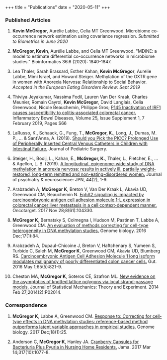 +++
title = "Publications"
date = "2020-05-11"
+++

### Published Articles
1.  **Kevin McGregor**, Aurélie Labbe, Celia MT Greenwood. Microbiome co-occurrence network estimation using covariance regression. *Submitted to Biometrics in June 2020*

2. **McGregor, Kevin**, Aurélie Labbe, and Celia MT Greenwood. "MDiNE: a model to estimate differential co-occurrence networks in microbiome studies." Bioinformatics 36.6 (2020): 1840-1847.

3. Lea Thaler, Sarah Brassard, Esther Kahan, **Kevin McGregor**, Aurelie Labbe, Mimi Israel, and Howard Steiger. Methylation of the OXTR gene in women with Anorexia Nervosa: Relationship to Social Behavior. *Accepted in the European Eating Disorders Review: Sept 2019*

4. Thiviya Jeyakumar, Nassima Fodil, Lauren Van Der Kraak, Charles Meunier, Romain Cayrol, **Kevin McGregor**, David Langlais, Celia Greenwood, Nicole Beauchemin, Philippe Gros; [P145 Inactivation of IRF1 causes susceptibility to colitis-associated colorectal cancer.](https://academic.oup.com/ibdjournal/article/25/Supplement_1/S66/5308158) Inflammatory Bowel Diseases, Volume 25, Issue Supplement 1, 7 February 2019, Pages S66

5. LaRusso, K., Schaack, G., Fung, T., **McGregor, K.**, Long, J., Dumas, M. P., ... & Sant'Anna, A. (2019). [Should you Pick the PICC? Prolonged Use of Peripherally Inserted Central Venous Catheters in Children with Intestinal Failure.](https://www.sciencedirect.com/science/article/pii/S0022346819300892) Journal of Pediatric Surgery.

6. Steiger, H., Booij, L., Kahan, E., **McGregor, K.**, Thaler, L., Fletcher, E., ... & Agellon, L. B. (2019). [A longitudinal, epigenome-wide study of DNA methylation in anorexia nervosa: results in actively ill, partially weight-restored, long-term remitted and non-eating-disordered women.](https://jpn.ca/wp-content/uploads/2019/01/44-2-170242.pdf) Journal of psychiatry & neuroscience: JPN, 44(2), 1-9.

7. Arabzadeh A, **McGregor K**, Breton V, Van Der Kraak L, Akavia UD, Greenwood CM, Beauchemin N. [EphA2 signaling is impacted by carcinoembryonic antigen cell adhesion molecule 1-L expression in colorectal cancer liver metastasis in a cell context-dependent manner.](https://www.ncbi.nlm.nih.gov/pmc/articles/PMC5732810/) Oncotarget. 2017 Nov 28;8(61):104330.

8. **McGregor K**, Bernatsky S, Colmegna I, Hudson M, Pastinen T, Labbe A, Greenwood CM. [An evaluation of methods correcting for cell-type heterogeneity in DNA methylation studies.](https://genomebiology.biomedcentral.com/articles/10.1186/s13059-016-0935-y) Genome biology. 2016 Dec;17(1):84.

9. Arabzadeh A, Dupaul-Chicoine J, Breton V, Haftchenary S, Yumeen S, Turbide C, Saleh M, **McGregor K**, Greenwood CM, Akavia UD, Blumberg RS. [Carcinoembryonic Antigen Cell Adhesion Molecule 1 long isoform modulates malignancy of poorly differentiated colon cancer cells.](https://gut.bmj.com/content/65/5/821) Gut. 2016 May 1;65(5):821-9.

10. Cheston MA, **McGregor K**, Soteros CE, Szafron ML. [New evidence on the asymptotics of knotted lattice polygons via local strand-passage models.](http://iopscience.iop.org/article/10.1088/1742-5468/2014/02/P02014/meta) Journal of Statistical Mechanics: Theory and Experiment. 2014 Feb 27;2014(2):P02014.

### Correspondence

1. **McGregor K**, Labbe A, Greenwood CM. [Response to: Correcting for cell-type effects in DNA methylation studies: reference-based method outperforms latent variable approaches in empirical studies.](https://genomebiology.biomedcentral.com/articles/10.1186/s13059-017-1149-7) Genome biology. 2017 Dec;18(1):25.

2. Anderson C, **McGregor K**, Hanley JA. [Cranberry Capsules for Bacteriuria Plus Pyuria in Nursing Home Residents.](https://jamanetwork.com/journals/jama/article-abstract/2610325) Jama. 2017 Mar 14;317(10):1077-8.